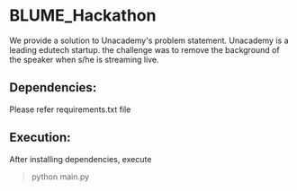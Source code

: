 # BLUME_Hackathon

We provide a solution to Unacademy's problem statement. Unacademy is a leading edutech startup. the challenge was to remove the background of the speaker when s/he is streaming live. 

## Dependencies:

Please refer requirements.txt file

## Execution:

After installing dependencies, execute
> python main.py

